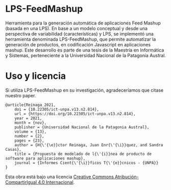 # LPS-FeedMashup
Herramienta para la generación automática de aplicaciones Feed Mashup (basada en una LPS). En base a un modelo conceptual y desde una perspectiva de variabilidad (características) y LPS, se implementó una herramienta denominada LPS-FeedMashup, que permite automatizar la generación de productos, en codificación Javascript en aplicaciones mashup. 
Este desarrollo es parte de una tesis de la Maestría en Informática y Sistemas, perteneciente a la Universidad Nacional de la Patagonia Austral.
# Uso y licencia
Si utiliza LPS-FeedMashup en su investigación, agradeceríamos que citase nuestro paper.
```
@article{Reinaga_2021,
	doi = {10.22305/ict-unpa.v13.n2.814}, 
	url = {https://doi.org/10.22305/ict-unpa.v13.n2.814},
	year = 2021,
	month = {nov},
	publisher = {Universidad Nacional de la Patagonia Austral},
	volume = {13},
	number = {2},
	pages = {23},
	author = {H{\'{\e}}ctor Reinaga, Juan Enr{\'{\i}}quez, and Sandra Casas},
	title = {Propuesta de modelado de l{\'{i}}nea de producto de software para aplicaciones mashup},
	journal = {Informes Cient{\'{\i}}ficos T{\'{e}}cnicos - {UNPA}}
}
```
Esta obra está bajo una licencia [Creative Commons Atribución-CompartirIgual 4.0 Internacional](http://creativecommons.org/licenses/by-sa/4.0/).
